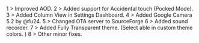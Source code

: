 




1 > Improved AOD.
2 > Added support for Accidental touch (Pocked Mode).
3 > Added Column View in Settings Dashboard.
4 > Added Google Camera 5.2 by @fu24.
5 > Changed OTA server to SourceForge
6 > Added sound recorder.
7 > Added Fully Transparent theme. (Select able in custom theme colors. )
8 > Other minor fixes.
